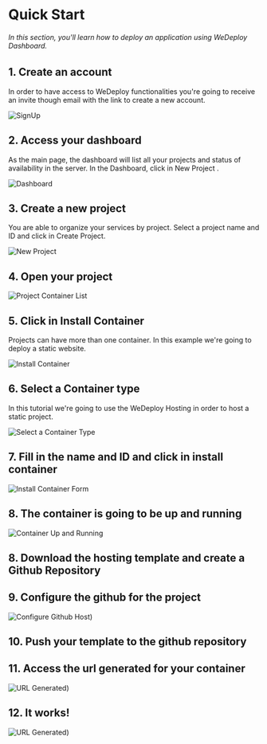 # Quick Start

###### In this section, you'll learn how to deploy an application using WeDeploy Dashboard.

<!-- <article id="1-create-an-account"> -->

## 1. Create an account

In order to have access to WeDeploy functionalities you're going to receive an invite though email with the link to create a new account.

![SignUp](https://cloud.githubusercontent.com/assets/301291/17795864/bfc70c4a-6570-11e6-94f8-2b9cf3c45998.jpg)

<!-- </article> -->

<!-- <article id="2-access-your-dashboard"> -->

## 2. Access your dashboard

As the main page, the dashboard will list all your projects and status of availability in the server. In the Dashboard, click in New Project .

![Dashboard](https://cloud.githubusercontent.com/assets/301291/17795897/1d122f60-6571-11e6-8137-c1fe6fdfcbdb.jpg)

<!-- </article> -->

<!-- <article id="3-create-a-new-project"> -->

## 3. Create a new project

You are able to organize your services by project. Select a project name and ID and click in Create Project.

![New Project](https://cloud.githubusercontent.com/assets/301291/17795929/529dcc02-6571-11e6-8e5f-3514ea67688d.jpg)

<!-- </article> -->

<!-- <article id="4-open-your-project"> -->

## 4. Open your project

![Project Container List](https://cloud.githubusercontent.com/assets/301291/17795964/ba9a34d0-6571-11e6-9d49-c30e4862d2c2.jpg)

<!-- </article> -->

<!-- <article id="5-click-in-install-container"> -->

## 5. Click in Install Container

Projects can have more than one container. In this example we're going to deploy a static website.

![Install Container](https://cloud.githubusercontent.com/assets/301291/17794534/1f2f7aca-6565-11e6-961c-652fcb1cb53b.png)

<!-- </article> -->

<!-- <article id="6-select-a-container-type"> -->

## 6. Select a Container type
In this tutorial we're going to use the WeDeploy Hosting in order to host a static project.

![Select a Container Type](https://cloud.githubusercontent.com/assets/301291/17796007/14480e94-6572-11e6-9d33-fbaed635de0b.jpg)

<!-- </article> -->

<!-- <article id="7-fill-in-the-name-and-id-and-click-in-install-container"> -->

## 7. Fill in the name and ID and click in install container

![Install Container Form](https://cloud.githubusercontent.com/assets/301291/17796043/739dcaf0-6572-11e6-87aa-1394f9b54e17.jpg)

<!-- </article> -->

<!-- <article id="8-hosting-template-and-github-repository"> -->

## 8. The container is going to be up and running

![Container Up and Running](https://cloud.githubusercontent.com/assets/301291/17796073/b81288e2-6572-11e6-9e1e-2cd8d4ccc85c.jpg)

<!-- </article> -->

<!-- <article id="8-hosting-template-and-github-repository"> -->

## 8. Download the hosting template and create a Github Repository

<!-- </article> -->

<!-- <article id="9-github-project"> -->

## 9. Configure the github for the project

![Configure Github Host](https://cloud.githubusercontent.com/assets/301291/17795272/c3fbf5dc-656b-11e6-8e81-79a97c97f9cb.png))

<!-- </article> -->

<!-- <article id="9-github-project"> -->

## 10. Push your template to the github repository

<!-- </article> -->


<!-- <article id="10-generated-url"> -->

## 11. Access the url generated for your container

![URL Generated](https://cloud.githubusercontent.com/assets/301291/17795316/424b3a2e-656c-11e6-8023-904b83b091f5.png))

<!-- </article> -->

<!-- <article id="11-it-works"> -->

## 12. It works!

![URL Generated](https://cloud.githubusercontent.com/assets/301291/17795480/859b7b3a-656d-11e6-8d78-49e6b9d94640.png))


<!-- </article> -->
